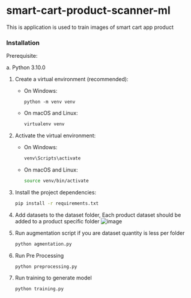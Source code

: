 # smart-cart-product-scanner-ml
This is application is used to train images of smart cart app product 

### Installation

Prerequisite:

a. Python 3.10.0


1. Create a virtual environment (recommended):

   - On Windows:

     ```
     python -m venv venv

     ```

   - On macOS and Linux:

     ```bash
     virtualenv venv
     ```

2. Activate the virtual environment:

   - On Windows:

     ```bash
     venv\Scripts\activate
     ```

   - On macOS and Linux:

     ```bash
     source venv/bin/activate
     ```

3. Install the project dependencies:

   ```bash
   pip install -r requirements.txt
   ```

4. Add datasets to the dataset folder, Each product dataset should be added to a product specific folder 
![image](https://github.com/user-attachments/assets/49d6f4bb-747f-4c1d-a61c-c2a448064769)

5. Run augmentation script if you are dataset quantity is less per folder

   ```bash
   python agmentation.py
   ```
   
7. Run Pre Processing
   
   ```bash
   python preprocessing.py
   ```

8. Run training to generate model

   ```bash
   python training.py
   ```
